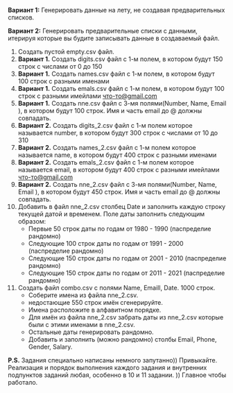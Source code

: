 **Вариант 1:** Генерировать данные на лету, не создавая предварительных списков.

**Вариант 2:** Генерировать предварительные списки с данными, итерируя которые вы будите записывать данные в создаваемый файл.

1. Создать пустой empty.csv файл.
2. **Вариант 1.** Создать digits.csv файл с 1-м полем, в котором будут 150 строк с числами от 0 до 150
3. **Вариант 1.** Создать names.csv файл с 1-м полем, в котором будут 100 строк с разными именами
4. **Вариант 1.** Создать emals.csv файл с 1-м полем, в котором будут 100 строк с разными имейлами что-то@gmail.com
5. **Вариант 1.** Создать nne.csv файл с 3-мя полями(Number, Name, Email ), в котором будут 100 строк. Имя и часть email до @ должны совпадать.
6. **Вариант 2.** Создать digits_2.csv файл с 1-м полем которое называется number, в котором будут 300 строк с числами от 10 до 310
7. **Вариант 2.** Создать names_2.csv файл с 1-м полем которое называется name, в котором будут 400 строк с разными именами
8. **Вариант 2.** Создать emals_2.csv файл с 1-м полем которое называется email, в котором будут 400 строк с разными имейлами что-то@gmail.com
9. **Вариант 2.** Создать nne_2.csv файл с 3-мя полями(Number, Name, Email ), в котором будут 450 строк. Имя и часть email до @ должны совпадать.
10. Добавить в файл nne_2.csv столбец Date и заполнить каждую строку текущей датой и временем. Поле даты заполнить следующим образом:
    - Первые 50 строк даты по годам от 1980 - 1990 (паспределие рандомно)
    - Следующие 100 строк даты по годам от 1991 - 2000 (паспределие рандомно)
    - Следующие 150 строк даты по годам от 2001 - 2010 (паспределие рандомно)
    - Следующие 150 строк даты по годам от 2011 - 2021 (паспределие рандомно)
11. Создать файл combo.csv с полями Name, Emaill, Date. 1000 строк.
    - Соберите имена из файла nne_2.csv.
    - недостающие 550 строк имён сгенерируйте.
    - Имена расположите в алфавитном порядке.
    - Для имён из файла nne_2.csv забрать даты из nne_2.csv которые были с этими именами в nne_2.csv.
    - Остальные даты генерировать рандомно.
    - Добавить и заполнить (можно рандомно) столбы Email, Phone, Gender, Salary.

**P.S.**
Задания специально написаны немного запутанно)) Привыкайте.
Реализация и порядок выполнения каждого задания и внутренних подпунктов заданий любая, особенно в 10 и 11 задании. )) Главное чтобы работало.
